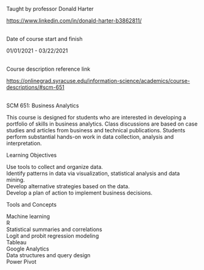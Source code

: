 Taught by professor Donald Harter

https://www.linkedin.com/in/donald-harter-b3862811/<br><br>

Date of course start and finish

01/01/2021 - 03/22/2021<br><br>

Course description reference link

https://onlinegrad.syracuse.edu/information-science/academics/course-descriptions/#scm-651<br><br>

SCM 651: Business Analytics

This course is designed for students who are interested in developing a portfolio of skills in business analytics. Class discussions are based on case studies and articles from business and technical publications. Students perform substantial hands-on work in data collection, analysis and interpretation.

Learning Objectives

Use tools to collect and organize data.  
Identify patterns in data via visualization, statistical analysis and data mining.  
Develop alternative strategies based on the data.  
Develop a plan of action to implement business decisions.  

Tools and Concepts

Machine learning  
R  
Statistical summaries and correlations  
Logit and probit regression modeling  
Tableau  
Google Analytics  
Data structures and query design  
Power Pivot
